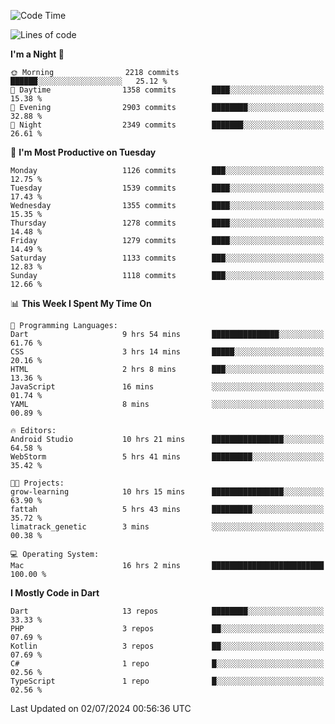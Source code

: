 <!--START_SECTION:waka-->
![Code Time](http://img.shields.io/badge/Code%20Time-594%20hrs%2029%20mins-blue)

![Lines of code](https://img.shields.io/badge/From%20Hello%20World%20I%27ve%20Written-2.8%20million%20lines%20of%20code-blue)

**I'm a Night 🦉** 

```text
🌞 Morning                2218 commits        ██████░░░░░░░░░░░░░░░░░░░   25.12 % 
🌆 Daytime                1358 commits        ████░░░░░░░░░░░░░░░░░░░░░   15.38 % 
🌃 Evening                2903 commits        ████████░░░░░░░░░░░░░░░░░   32.88 % 
🌙 Night                  2349 commits        ███████░░░░░░░░░░░░░░░░░░   26.61 % 
```
📅 **I'm Most Productive on Tuesday** 

```text
Monday                   1126 commits        ███░░░░░░░░░░░░░░░░░░░░░░   12.75 % 
Tuesday                  1539 commits        ████░░░░░░░░░░░░░░░░░░░░░   17.43 % 
Wednesday                1355 commits        ████░░░░░░░░░░░░░░░░░░░░░   15.35 % 
Thursday                 1278 commits        ████░░░░░░░░░░░░░░░░░░░░░   14.48 % 
Friday                   1279 commits        ████░░░░░░░░░░░░░░░░░░░░░   14.49 % 
Saturday                 1133 commits        ███░░░░░░░░░░░░░░░░░░░░░░   12.83 % 
Sunday                   1118 commits        ███░░░░░░░░░░░░░░░░░░░░░░   12.66 % 
```


📊 **This Week I Spent My Time On** 

```text
💬 Programming Languages: 
Dart                     9 hrs 54 mins       ███████████████░░░░░░░░░░   61.76 % 
CSS                      3 hrs 14 mins       █████░░░░░░░░░░░░░░░░░░░░   20.16 % 
HTML                     2 hrs 8 mins        ███░░░░░░░░░░░░░░░░░░░░░░   13.36 % 
JavaScript               16 mins             ░░░░░░░░░░░░░░░░░░░░░░░░░   01.74 % 
YAML                     8 mins              ░░░░░░░░░░░░░░░░░░░░░░░░░   00.89 % 

🔥 Editors: 
Android Studio           10 hrs 21 mins      ████████████████░░░░░░░░░   64.58 % 
WebStorm                 5 hrs 41 mins       █████████░░░░░░░░░░░░░░░░   35.42 % 

🐱‍💻 Projects: 
grow-learning            10 hrs 15 mins      ████████████████░░░░░░░░░   63.90 % 
fattah                   5 hrs 43 mins       █████████░░░░░░░░░░░░░░░░   35.72 % 
limatrack_genetic        3 mins              ░░░░░░░░░░░░░░░░░░░░░░░░░   00.38 % 

💻 Operating System: 
Mac                      16 hrs 2 mins       █████████████████████████   100.00 % 
```

**I Mostly Code in Dart** 

```text
Dart                     13 repos            ████████░░░░░░░░░░░░░░░░░   33.33 % 
PHP                      3 repos             ██░░░░░░░░░░░░░░░░░░░░░░░   07.69 % 
Kotlin                   3 repos             ██░░░░░░░░░░░░░░░░░░░░░░░   07.69 % 
C#                       1 repo              █░░░░░░░░░░░░░░░░░░░░░░░░   02.56 % 
TypeScript               1 repo              █░░░░░░░░░░░░░░░░░░░░░░░░   02.56 % 
```




 Last Updated on 02/07/2024 00:56:36 UTC
<!--END_SECTION:waka-->
